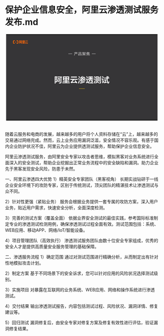 # 保护企业信息安全，阿里云渗透测试服务发布.md

<div style="text-align:center" align="center">
<img src="/images/保护企业信息安全阿里云渗透测试服务发布1.png" align="center" />
</div>
</br>

随着云服务和电商的发展，越来越多的用户将个人资料存储在“云”上，越来越多的交易通过网络完成。然而，云上业务应用漏洞泛滥，安全情况不容乐观。有感于国内企业防护状况不佳，阿里云为企业提供透测试服务，帮助保护企业信息安全。

阿里云渗透测试服务，由阿里安全专家以攻击者思维，模拟黑客对业务系统进行全面深入的安全测试，帮助企业挖掘出正常业务流程中的安全缺陷和漏洞。助力企业先于黑客发现安全风险，防患于未然。

一、阿里云渗透四大优势
1）精英安全专家团队（黑客视角）
长期实战钻研于一线企业安全环境下的攻防专家，区别于传统测试，顶尖团队的精湛技术让渗透测试与众不同。

2）针对性更强（紧贴业务）
服务会根据业务提供一套专属的攻防方案，深入用户业务，贴近用户需求，快速安全分析，全面深度检测。

3）完善的测试方案（覆盖全面）
依据业界安全测试的最佳实践，参考国际标准制定专业的渗透测试检测用例，确保渗透测试过程全面有效。测试范围包括：系统、WEB应用、移动APP、网络/IoT/智能设备。

4）项目管理团队（高效执行）
渗透测试服务团队由数十位安全专家组成，优秀的安全人才是提供高质量安全服务管理的基础保障。

二、渗透服务流程
1）确定范围
通过对测试范围进行精确分析，从而制定出有针对性地模拟攻击计划。

2）制定方案
基于不同场景下的安全诉求，您可以针对应用的风险状况选择测试级别。

3）实施项目
对暴露在互联网的业务系统、WEB应用、网络和操作系统进行渗透测试。

4）交付结果
输出渗透测试报告，内容包括测试过程、风险状况、漏洞详情、修复建议等。

5）回归测试
漏洞修复后，由安全专家对修复方案及修复有效性进行评估，验证漏洞修复结果。
